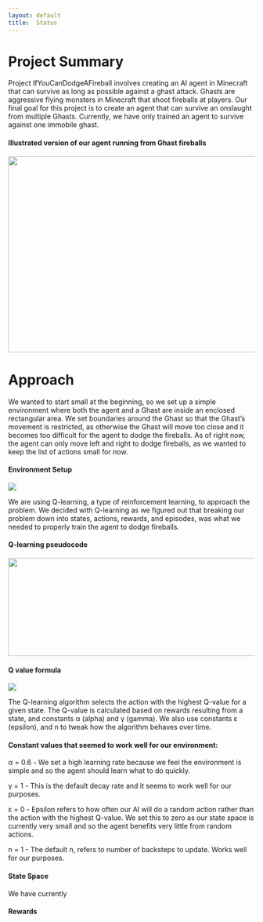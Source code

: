 ```yaml
---
layout: default
title:  Status
---
```


# Project Summary
Project IfYouCanDodgeAFireball involves creating an AI agent in Minecraft that can survive as long as possible against a ghast attack. Ghasts are aggressive flying monsters in Minecraft that shoot fireballs at players. Our final goal for this project is to create an agent that can survive an onslaught from multiple Ghasts. Currently, we have only trained an agent to survive against one immobile ghast.
 
#### Illustrated version of our agent running from Ghast fireballs
<img src="http://i.imgur.com/Mt1oxS9.jpg" width="600" height="400"/>
 
# Approach
We wanted to start small at the beginning, so we set up a simple environment where both the agent and a Ghast are inside an enclosed rectangular area. We set boundaries around the Ghast so that the Ghast’s movement is restricted, as otherwise the Ghast will move too close and it becomes too difficult for the agent to dodge the fireballs. As of right now, the agent can only move left and right to dodge fireballs, as we wanted to keep the list of actions small for now.

#### Environment Setup
<img src="http://i.imgur.com/7fP5THM.png"/>

We are using Q-learning, a type of reinforcement learning, to approach the problem. We decided with Q-learning as we figured out that breaking our problem down into states, actions, rewards, and episodes, was what we needed to properly train the agent to dodge fireballs.
 
#### Q-learning pseudocode
<img src="http://i.imgur.com/oi6jv72.png" width="670" height="200"/>
 
#### Q value formula
<img src="http://i.imgur.com/eAyNfY1.png"/>
 
The Q-learning algorithm selects the action with the highest Q-value for a given state. The Q-value is calculated based on rewards resulting from a state, and constants α (alpha) and γ (gamma). We also use constants ε (epsilon), and n to tweak how the algorithm behaves over time.

#### Constant values that seemed to work well for our environment:
α = 0.6 - We set a high learning rate because we feel the environment is simple and so the agent should learn what to do quickly.

γ = 1 - This is the default decay rate and it seems to work well for our purposes.

ε = 0 - Epsilon refers to how often our AI will do a random action rather than the action with the highest Q-value. We set this to zero as our state space is currently very small and so the agent benefits very little from random actions.

n = 1 - The default n, refers to number of backsteps to update. Works well for our purposes.

#### State Space
We have currently 

#### Rewards